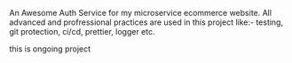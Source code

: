 An Awesome Auth Service for my microservice ecommerce website. All advanced and profressional practices are used in this project like:- testing, git protection, ci/cd, prettier, logger etc.

this is ongoing project
